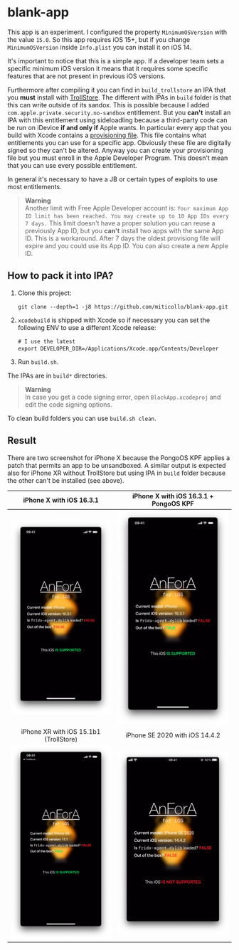 # blank-app

This app is an experiment. 
I configured the property `MinimumOSVersion` with the value `15.0`. So this app requires iOS 15+, but if you change `MinimumOSVersion` inside `Info.plist` you can install it on iOS 14.

It's important to notice that this is a simple app. 
If a developer team sets a specific minimum iOS version it means that it requires some specific features that are not present in previous iOS versions.

Furthermore after compiling it you can find in `build_trollstore` an IPA that you **must** install with [TrollStore](https://github.com/opa334/TrollStore). 
The different with IPAs in `build` folder is that this can write outside of its sandox.
This is possible because I added `com.apple.private.security.no-sandbox` entitlement. 
But you **can't** install an IPA with this entitlement using sideloadling because a third-party code can be run on iDevice **if and only if** Apple wants.
In particular every app that you build with Xcode contains a [provisioning file](https://developer.apple.com/documentation/technotes/tn3125-inside-code-signing-provisioning-profiles).
This file contains what entitlements you can use for a specific app.
Obviously these file are digitally signed so they can't be altered.
Anyway you can create your provisioning file but you must enroll in the Apple Developer Program.
This doesn't mean that you can use every possible entitlement.

<span><!-- https://discord.com/channels/779134930265309195/944462595996405810/1087048714524315728 --></span>
In general it's necessary to have a JB or certain types of exploits to use most entitlements.

> **Warning**<br>
> <span><!-- https://sideloadly.io/#faq --></span>
> Another limit with Free Apple Developer account is: `Your maximum App ID limit has been reached. You may create up to 10 App IDs every 7 days.`
> This limit doesn't have a proper solution you can reuse a previously App ID, but you  **can't** install two apps with the same App ID.
> This is a workaround.
> After 7 days the oldest provisiong file will expire and you could use its App ID.
> You can also create a new Apple ID.

## How to pack it into IPA?

1. Clone this project:
   ```shell
   git clone --depth=1 -j8 https://github.com/miticollo/blank-app.git
   ```
2. `xcodebuild` is shipped with Xcode so if necessary you can set the following ENV to use a different Xcode release:
   ```shell
   # I use the latest
   export DEVELOPER_DIR=/Applications/Xcode.app/Contents/Developer
   ```
3. Run `build.sh`.

The IPAs are in `build*` directories.

> **Warning**<br/>
> In case you get a code signing error, open `BlackApp.xcodeproj` and edit the code signing options.

To clean build folders you can use `build.sh clean`.

## Result

There are two screenshot for iPhone X because the PongoOS KPF applies a patch that permits an app to be unsandboxed.
A similar output is expected also for iPhone XR without TrollStore but using IPA in `build` folder because the other can't be installed (see above).

iPhone X with iOS 16.3.1               |  iPhone X with iOS 16.3.1 + PongoOS KPF
:-------------------------------------:|:-----------------------------------------:
![iPhoneX](./screenshot/iphonex.png)   |  ![iPhoneXJB](./screenshot/iphonexjb.png)
iPhone XR with iOS 15.1b1 (TrollStore) |  iPhone SE 2020 with iOS 14.4.2 
![iPhoneXR](./screenshot/iphonexr.png) |  ![iPhoneSE](./screenshot/iphonese.png)
